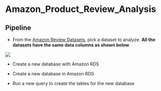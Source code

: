 # Amazon_Product_Review_Analysis

## Pipeline

* From the [Amazon Review Datasets](https://s3.amazonaws.com/amazon-reviews-pds/tsv/index.txt), pick a dataset to analyze. **All the datasets have the same data columns as shown below**

![]('Amazon_Review_Datasets.png')

* Create a new database with Amazon RDS

* Create a new database in Amazon RDS

* Run a new query to create the tables for the new database